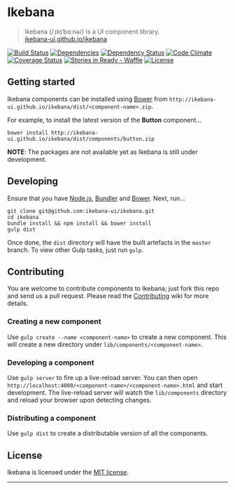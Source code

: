 # Ikebana

> Ikebana (/ˌɪkɪˈbɑːnə/) is a UI component library.  
> [ikebana-ui.github.io/ikebana](http://ikebana-ui.github.io/ikebana)

[![Build Status](https://travis-ci.org/ikebana-ui/ikebana.png?branch=master "Build status - Travis")](https://travis-ci.org/ikebana-ui/ikebana) [![Dependencies](https://david-dm.org/ikebana-ui/ikebana.png?theme=shields.io "Node package dependencies - David")](https://david-dm.org/ikebana-ui/ikebana) [![Dependency Status](https://gemnasium.com/ikebana-ui/ikebana.png "Ruby gem dependencies - Gemnasium")](https://gemnasium.com/ikebana-ui/ikebana) [![Code Climate](https://codeclimate.com/github/ikebana-ui/ikebana.png "Code Climate")](https://codeclimate.com/github/ikebana-ui/ikebana) [![Coverage Status](https://coveralls.io/repos/ikebana-ui/ikebana/badge.png "Code coverage - Coveralls")](https://coveralls.io/r/ikebana-ui/ikebana) [![Stories in Ready - Waffle](https://badge.waffle.io/ikebana-ui/ikebana.png?label=ready&title=Ready "Stories in Ready - Waffle")](https://waffle.io/ikebana-ui/ikebana) [![License](http://img.shields.io/badge/license-MIT-blue.svg "Licensed under MIT")](license.md)

## Getting started

Ikebana components can be installed using [Bower](http://bower.io) from `http://ikebana-ui.github.io/ikebana/dist/<component-name>.zip`.

For example, to install the latest version of the **Button** component...

```
bower install http://ikebana-ui.github.io/ikebana/dist/components/button.zip
```

**NOTE**: The packages are not available yet as Ikebana is still under development.

## Developing

Ensure that you have [Node.js](http://nodejs.org), [Bundler](http://bundler.io) and [Bower](http://bower.io). Next, run...

```
git clone git@github.com:ikebana-ui/ikebana.git
cd ikebana
bundle install && npm install && bower install
gulp dist
```

Once done, the `dist` directory will have the built artefacts in the `master` branch. To view other Gulp tasks, just run `gulp`.

## Contributing

You are welcome to contribute components to Ikebana; just fork this repo and send us a pull request. Please read the [Contributing](https://github.com/ikebana-ui/ikebana/wiki/Contributing) wiki for more details.

### Creating a new component

Use `gulp create --name <component-name>` to create a new component. This will create a new directory under `lib/components/<component-name>`.

### Developing a component

Use `gulp server` to fire up a live-reload server. You can then open `http://localhost:4000/<component-name>/<component-name>.html` and start development. The live-reload server will watch the `lib/components` directory and reload your browser upon detecting changes.

### Distributing a component

Use `gulp dist` to create a distributable version of all the components.

## License

Ikebana is licensed under the [MIT license](license.md).

---
